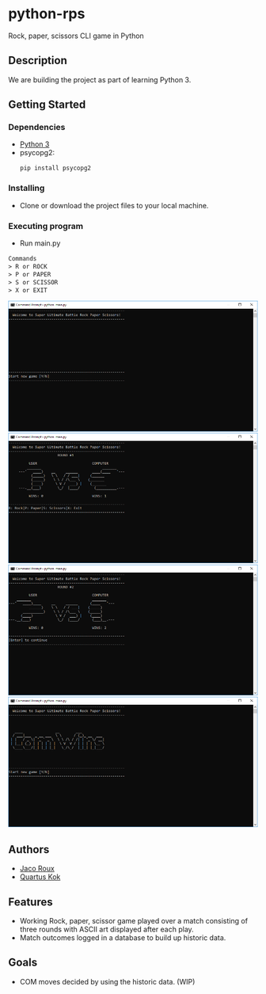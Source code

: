 # python-rps

Rock, paper, scissors CLI game in Python

## Description

We are building the project as part of learning Python 3.

## Getting Started

### Dependencies

* [Python 3](https://www.python.org/)
* psycopg2:
    ```
    pip install psycopg2
    ```

### Installing

* Clone or download the project files to your local machine. 

### Executing program

* Run main.py
```
Commands
> R or ROCK
> P or PAPER
> S or SCISSOR
> X or EXIT
```

![alt text](https://github.com/pjjroux/python-rps/blob/master/resources/images/welcome.PNG "Welcome to Super Ultimate Battle Rock Paper Scissors!")
![alt text](https://github.com/pjjroux/python-rps/blob/master/resources/images/play1.PNG "User plays rock but then lose to COM's paper")
![alt text](https://github.com/pjjroux/python-rps/blob/master/resources/images/play2.PNG "COM's rock beats player's scissor!")
![alt text](https://github.com/pjjroux/python-rps/blob/master/resources/images/result.PNG "It's another WIN for COM!")

## Authors

* [Jaco Roux](https://github.com/pjjroux)
* [Quartus Kok](https://github.com/qkok)

## Features

* Working Rock, paper, scissor game played over a match consisting of three rounds with ASCII art displayed after each play.
* Match outcomes logged in a database to build up historic data.

## Goals
* COM moves decided by using the historic data. (WIP)
